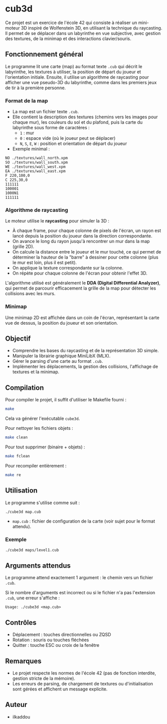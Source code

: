 # cub3d

Ce projet est un exercice de l'école 42 qui consiste à réaliser un mini-moteur 3D inspiré de Wolfenstein 3D, en utilisant la technique du raycasting. Il permet de se déplacer dans un labyrinthe en vue subjective, avec gestion des textures, de la minimap et des interactions clavier/souris.

## Fonctionnement général

Le programme lit une carte (map) au format texte `.cub` qui décrit le labyrinthe, les textures à utiliser, la position de départ du joueur et l'orientation initiale. Ensuite, il utilise un algorithme de raycasting pour afficher une vue pseudo-3D du labyrinthe, comme dans les premiers jeux de tir à la première personne.

### Format de la map

- La map est un fichier texte `.cub`.
- Elle contient la description des textures (chemins vers les images pour chaque mur), les couleurs du sol et du plafond, puis la carte du labyrinthe sous forme de caractères :
    - `1` : mur
    - `0` : espace vide (où le joueur peut se déplacer)
    - `N`, `S`, `E`, `W` : position et orientation de départ du joueur
- Exemple minimal :

```
NO ./textures/wall_north.xpm
SO ./textures/wall_south.xpm
WE ./textures/wall_west.xpm
EA ./textures/wall_east.xpm
F 220,100,0
C 225,30,0
111111
100001
1000N1
111111
```

### Algorithme de raycasting

Le moteur utilise le **raycasting** pour simuler la 3D :
- À chaque frame, pour chaque colonne de pixels de l'écran, un rayon est lancé depuis la position du joueur dans la direction correspondante.
- On avance le long du rayon jusqu'à rencontrer un mur dans la map (grille 2D).
- On calcule la distance entre le joueur et le mur touché, ce qui permet de déterminer la hauteur de la "barre" à dessiner pour cette colonne (plus le mur est loin, plus il est petit).
- On applique la texture correspondante sur la colonne.
- On répète pour chaque colonne de l'écran pour obtenir l'effet 3D.

L'algorithme utilisé est généralement le **DDA (Digital Differential Analyzer)**, qui permet de parcourir efficacement la grille de la map pour détecter les collisions avec les murs.

### Minimap

Une minimap 2D est affichée dans un coin de l'écran, représentant la carte vue de dessus, la position du joueur et son orientation.

## Objectif

- Comprendre les bases du raycasting et de la représentation 3D simple.
- Manipuler la librairie graphique MiniLibX (MLX).
- Gérer le parsing d'une carte au format `.cub`.
- Implémenter les déplacements, la gestion des collisions, l'affichage de textures et la minimap.

## Compilation

Pour compiler le projet, il suffit d'utiliser le Makefile fourni :

```sh
make
```

Cela va générer l'exécutable `cube3d`.

Pour nettoyer les fichiers objets :

```sh
make clean
```

Pour tout supprimer (binaire + objets) :

```sh
make fclean
```

Pour recompiler entièrement :

```sh
make re
```

## Utilisation

Le programme s'utilise comme suit :

```sh
./cube3d map.cub
```

- `map.cub` : fichier de configuration de la carte (voir sujet pour le format attendu).

### Exemple

```sh
./cube3d maps/level1.cub
```

## Arguments attendus

Le programme attend exactement 1 argument : le chemin vers un fichier `.cub`.

Si le nombre d'arguments est incorrect ou si le fichier n'a pas l'extension `.cub`, une erreur s'affiche :

```
Usage: ./cube3d <map.cub>
```

## Contrôles

- Déplacement : touches directionnelles ou ZQSD
- Rotation : souris ou touches fléchées
- Quitter : touche ESC ou croix de la fenêtre

## Remarques

- Le projet respecte les normes de l'école 42 (pas de fonction interdite, gestion stricte de la mémoire).
- Les erreurs de parsing, de chargement de textures ou d'initialisation sont gérées et affichent un message explicite.

## Auteur

- ilkaddou

